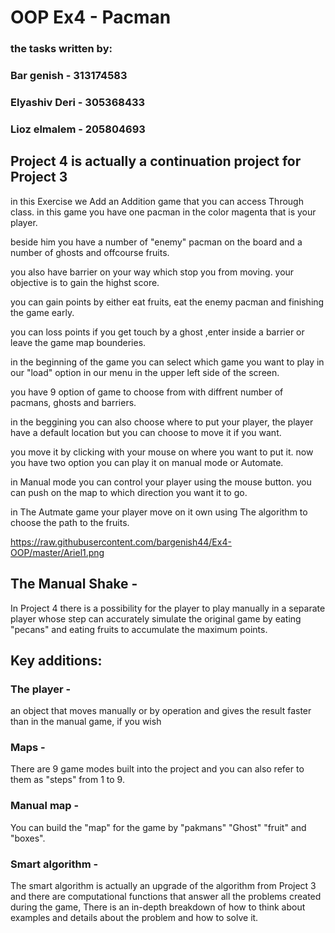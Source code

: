 # OOP Ex4 - Pacman 
### the tasks written by:

### Bar genish - 313174583

### Elyashiv Deri - 305368433

### Lioz elmalem - 205804693 

##  Project 4 is actually a continuation project for Project 3  

in this Exercise we Add an Addition game that you can access Through class. in this game you have one pacman in the color magenta that is your player. 

beside him you have a number of "enemy" pacman on the board and a number of ghosts and offcourse fruits.

you also have barrier on your way which stop you from moving. your objective is to gain the highst score.

you can gain points by either eat fruits, eat the enemy pacman and finishing the game early.

you can loss points if you get touch by a ghost ,enter inside a barrier or leave the game map bounderies.

in the beginning of the game you can select which game you want to play in our "load" option in our menu in the upper left side of the screen. 

you have 9 option of game to choose from with diffrent number of pacmans, ghosts and barriers.

in the beggining you can also choose where to put your player, the player have a default location but you can choose to move it if you want. 

you move it by clicking with your mouse on where you want to put it. now you have two option you can play it on manual mode or Automate.

in Manual mode you can control your player using the mouse button. you can push on the map to which direction you want it to go. 

in The Autmate game your player move on it own using The algorithm to choose the path to the fruits.

https://raw.githubusercontent.com/bargenish44/Ex4-OOP/master/Ariel1.png

## The Manual Shake - 
In Project 4 there is a possibility for the player to play manually in a separate player whose step can accurately simulate the original game by eating "pecans" 
and eating fruits to accumulate the maximum points.
## Key additions:

### The player -
an object that moves manually or by operation and gives the result faster than in the manual game, if you wish

### Maps -
There are 9 game modes built into the project and you can also refer to them as "steps" from 1 to 9.
### Manual map -
You can build the "map" for the game by "pakmans" "Ghost" "fruit" and "boxes".

### Smart algorithm -
The smart algorithm is actually an upgrade of the algorithm from Project 3 and there are computational functions that answer all the problems created during the game,
There is an in-depth breakdown of how to think about examples and details about the problem and how to solve it.
